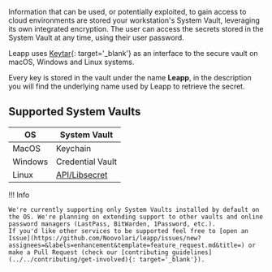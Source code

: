 Information that can be used, or potentially exploited, to gain access to cloud environments are stored your workstation's System Vault, leveraging its own integrated encryption. The user can access the secrets stored in the System Vault at any time, using their user password.

Leapp uses [Keytar](https://github.com/atom/node-keytar/){: target='_blank'} as an interface to the secure vault on macOS, Windows and Linux systems.

Every key is stored in the vault under the name **Leapp**, in the description you will find the underlying name used by Leapp to retrieve the secret.

## Supported System Vaults

| OS      | System Vault     |
| ------- | ---------------- |
| MacOS   | Keychain         |
| Windows | Credential Vault    |
| Linux   | [API/Libsecret](https://wiki.gnome.org/Projects/Libsecret) | 

!!! Info
    
    We're currently supporting only System Vaults installed by default on the OS. We're planning on extending support to other vaults and online password managers (LastPass, BitWarden, 1Password, etc.). 
    If you'd like other services to be supported feel free to [open an Issue](https://github.com/Noovolari/leapp/issues/new?assignees=&labels=enhancement&template=feature_request.md&title=) or make a Pull Request (check our [contributing guidelines](../../contributing/get-involved){: target='_blank'}). 

